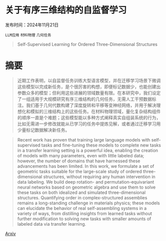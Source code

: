 # 关于有序三维结构的自监督学习

发布时间：2024年11月21日

`LLM应用` `材料物理` `几何任务`

> Self-Supervised Learning for Ordered Three-Dimensional Structures

# 摘要

> 近期工作表明，以自监督任务训练大型语言模型，并在迁移学习场景下微调这些模型以完成新任务，是个很厉害的构想，即便标记数据少，也能创建出参数众多的模型；但利用这些进展的领域数量有限。在本研究中，我们设定了一组适用于大规模研究有序三维结构的几何任务，无需人工干预数据标注。我们基于几何代数构建了深度旋转和平移等变神经网络，并用于解决理想化和模拟的三维结构上的这些任务。在材料物理领域，量化复杂结构组件的顺序一直是个难题；这些模型能以多种方式阐释真实自组装系统的行为，比如无需进一步修改就能从已学习的任务中提炼见解，或者通过迁移学习用少量标记数据解决新任务。

> Recent work has proven that training large language models with self-supervised tasks and fine-tuning these models to complete new tasks in a transfer learning setting is a powerful idea, enabling the creation of models with many parameters, even with little labeled data; however, the number of domains that have harnessed these advancements has been limited. In this work, we formulate a set of geometric tasks suitable for the large-scale study of ordered three-dimensional structures, without requiring any human intervention in data labeling. We build deep rotation- and permutation-equivariant neural networks based on geometric algebra and use them to solve these tasks on both idealized and simulated three-dimensional structures. Quantifying order in complex-structured assemblies remains a long-standing challenge in materials physics; these models can elucidate the behavior of real self-assembling systems in a variety of ways, from distilling insights from learned tasks without further modification to solving new tasks with smaller amounts of labeled data via transfer learning.

[Arxiv](https://arxiv.org/abs/2411.14680)
